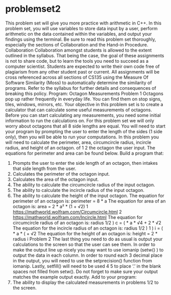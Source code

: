 # problemset2
This problem set will give you more practice with arithmetic in C++. In this problem set, you will use variables to store data
input by a user, perform arithmetic on the data contained within the variables, and output your findings using the terminal. Be
sure to read this problem set thoroughly, especially the sections of Collaboration and the Hand-in Procedure.
Collaboration
Collaboration amongst students is allowed to the extent outlined in the syllabus. That being the case, the goal of these
assignments is not to share code, but to learn the tools you need to succeed as a computer scientist. Students are expected to
write their own code free of plagiarism from any other student past or current. All assignments will be cross referenced across
all sections of CS135 using the Measure Of Software Similarity (Moss) to automatically determine the similarity of programs.
Refer to the syllabus for further details and consequences of breaking this policy.
Program: Octagon Measurements
Problem 1
Octagons pop up rather frequently in everyday life. You can find them on stop signs, tiles, windows, mirrors, etc. Your
objective in this problem set is to create a calculator that can calculate some useful measurements of octagons. Before you can
start calculating any measurements, you need some initial information to run the calculations on. For this problem set we will
only worry about octagons that all 8 side lengths are equal. You will need to start your program by prompting the user to enter
the length of the sides (1 side only), then you will be able to run your computations.
In this problem you will need to calculate the perimeter, area, circumcircle radius, incircle radius, and height of an octagon. of 1 2
the octagon the user input. The equations for perimeter and area can be found below. Build a program that:
1. Prompts the user to enter the side length of an octagon, then intakes that side length from the user.
2. Calculates the perimeter of the octagon input.
3. Calculates the area of the octagon input.
4. The ability to calculate the circumcircle radius of the input octagon.
5. The ability to calculate the incircle radius of the input octagon.
6. The ability to calculate the height of the input octagon.
The equation for perimeter of an octagon is:
perimeter = 8 * a
The equation for area of an octagon is:
area = 2 * a² * (1 + √2)
1 https://mathworld.wolfram.com/Circumcircle.html
2 https://mathworld.wolfram.com/Incircle.html
The equation for circumcircle radius of an octagon is:
radius 1/2 ) c = ( * a * √4 + 2 * √2
The equation for the incircle radius of an octagon is:
radius 1/2 ) 1 )
i = ( * a * ( + √2
The equation for the height of an octagon is:
height = 2 * radius i
Problem 2
The last thing you need to do as usual is output your calculations to the screen so that the user can see them. In order to make
the output line up nicely you may want to use iomanip (setw() ) to output the data in each column. In order to round each 3
decimal place in the output, you will need to use the setprecision() function from iomanip. Lastly, setfill() will need to be used 4 5
to place ‘.’ in the blank spaces not filled from setw(). Do not forget to make sure your output matches the example output
exactly. Add to your program:
1. The ability to display the calculated measurements in problems 1/2 to the screen.
